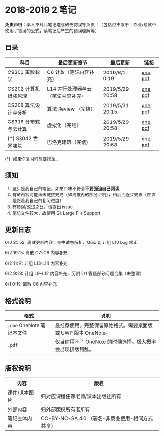 # 2018-2019 2 笔记

**免责声明**：本人不对此笔记造成的任何误导负责！（包括但不限于：作业/考试中使用了错误的公式，读笔记后产生的错误理解等）

## 目录

| 科目                 | 最后更新章节                       | 最后更新        | 链接                                                         |
| -------------------- | ---------------------------------- | --------------- | ------------------------------------------------------------ |
| CS201 离散数学       | C6 计数（笔记内容补充）            | 2019/6/1 0:19   | [one](https://github.com/jerrylususu/LectureNotes/blob/master/CS201%20%E7%A6%BB%E6%95%A3%E6%95%B0%E5%AD%A6.one), [pdf](https://github.com/jerrylususu/LectureNotes/blob/master/CS201%20%E7%A6%BB%E6%95%A3%E6%95%B0%E5%AD%A6.pdf) |
| CS202 计算机组成原理 | L14 并行处理器与云（笔记内容补充） | 2019/5/29 20:58 | [one](https://github.com/jerrylususu/LectureNotes/blob/master/CS202%20%E8%AE%A1%E7%AE%97%E6%9C%BA%E7%BB%84%E6%88%90%E5%8E%9F%E7%90%86.one), [pdf](https://github.com/jerrylususu/LectureNotes/blob/master/CS202%20%E8%AE%A1%E7%AE%97%E6%9C%BA%E7%BB%84%E6%88%90%E5%8E%9F%E7%90%86.pdf) |
| CS208 算法设计与分析 | 算法 Review （完结）               | 2019/5/31 20:15 | [one](https://github.com/jerrylususu/LectureNotes/blob/master/CS208%20%E7%AE%97%E6%B3%95%E8%AE%BE%E8%AE%A1%E4%B8%8E%E5%88%86%E6%9E%90.one), [pdf](https://github.com/jerrylususu/LectureNotes/blob/master/CS208%20%E7%AE%97%E6%B3%95%E8%AE%BE%E8%AE%A1%E4%B8%8E%E5%88%86%E6%9E%90.pdf) |
| CS316 分布式与云计算 | 虚拟化（完结）                     | 2019/5/29 20:58 | [one](https://github.com/jerrylususu/LectureNotes/blob/master/CS316%20%E5%88%86%E5%B8%83%E5%BC%8F%E4%B8%8E%E4%BA%91%E8%AE%A1%E7%AE%97.one), [pdf](https://github.com/jerrylususu/LectureNotes/blob/master/CS316%20%E5%88%86%E5%B8%83%E5%BC%8F%E4%B8%8E%E4%BA%91%E8%AE%A1%E7%AE%97.pdf) |
| (*) SS042 世界建筑   | 巴洛克建筑（完结）                 | 2019/5/29 20:58 | [one](https://github.com/jerrylususu/LectureNotes/blob/master/SS042%20%E4%B8%96%E7%95%8C%E5%BB%BA%E7%AD%91.one), [pdf](https://github.com/jerrylususu/LectureNotes/blob/master/SS042%20%E4%B8%96%E7%95%8C%E5%BB%BA%E7%AD%91.pdf) |

(*). 如果你复习时想要摸鱼...

## 须知

1. 这只是我自己的笔记，如果口味不符请**不要强迫自己阅读**
2. 有的内容可能尚未链接完成（如离散内的部分证明），稍后会逐步完善（应该是跟着我自己的复习进度）
3. 有错误/改进之处，请提出 issue
4. 笔记文件较大，故使用 Git Large File Support

## 更新日志

6/3 23:52: 离散更新内容：期中试卷解析、Quiz 2; 计组 L13 bug 修正

6/2 19:15: 离散 C7~C8 内容补充

6/2 11:17: 计组 L13-L14 内容补充

6/2 9:28: 计组 L9~L12 内容补充，另附 6/1 答疑部分问题合集（未整理）

6/1 0:19: 离散 C6 内容补充

## 格式说明

| 格式                      | 说明                                                         |
| ------------------------- | ------------------------------------------------------------ |
| `.one` OneNote 笔记本文件 | 最推荐使用。完整保留原始格式。需要桌面版或 UWP 版本 OneNote。 |
| `.pdf`                    | 仅当你用不了 OneNote 的时候选择。极大概率会出现排版错乱。    |

## 版权说明

| 内容          | 版权                                             |
| ------------- | ------------------------------------------------ |
| 课件/课本图片 | 归对应课程任课老师/课本出版社所有                |
| 外部内容      | 归外部版权所有者所有                             |
| 笔记主体内容  | CC-BY-NC-SA 4.0 （署名-非商业使用-相同方式共享） |


